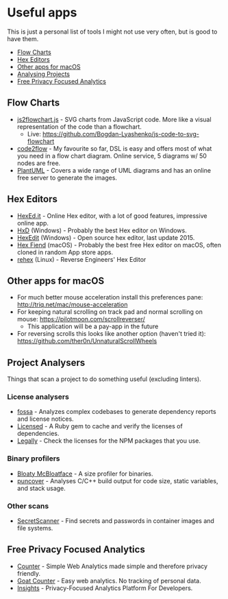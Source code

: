 # Useful apps

This is just a personal list of tools I might not use very often, but is good to have them.

- [Flow Charts](#flow-charts)
- [Hex Editors](#hex-editors)
- [Other apps for macOS](#other-apps-for-macos)
- [Analysing Projects](#analysing-projects)
- [Free Privacy Focused Analytics](#free-privacy-focused-analytics)


## Flow Charts

- [js2flowchart.js](https://github.com/Bogdan-Lyashenko/js-code-to-svg-flowchart) - SVG charts from JavaScript code. More like a visual representation of the code than a flowchart.
    - Live: https://github.com/Bogdan-Lyashenko/js-code-to-svg-flowchart
- [code2flow](https://code2flow.com) - My favourite so far, DSL is easy and offers most of what you need in a flow chart diagram. Online service, 5 diagrams w/ 50 nodes are free.
- [PlantUML](https://plantuml.com) - Covers a wide range of UML diagrams and has an online free server to generate the images.


## Hex Editors

- [HexEd.it](https://hexed.it/) - Online Hex editor, with a lot of good features, impressive online app.
- [HxD](https://mh-nexus.de/en/hxd/) (Windows) - Probably the best Hex editor on Windows.
- [HexEdit](https://github.com/strobejb/HexEdit) (Windows) - Open source hex editor, last update 2015.
- [Hex Fiend](https://hexfiend.com) (macOS) - Probably the best free Hex editor on macOS, often cloned in random App store apps.
- [rehex](https://github.com/solemnwarning/rehex) (Linux) - Reverse Engineers' Hex Editor


## Other apps for macOS

- For much better mouse acceleration install this preferences pane: http://triq.net/mac/mouse-acceleration
- For keeping natural scrolling on track pad and normal scrolling on mouse: https://pilotmoon.com/scrollreverser/
    - This application will be a pay-app in the future
- For reversing scrolls this looks like another option (haven't tried it): https://github.com/ther0n/UnnaturalScrollWheels


## Project Analysers

Things that scan a project to do something useful (excluding linters).

### License analysers
- [fossa](https://github.com/fossas/fossa-cli) - Analyzes complex codebases to generate dependency reports and license notices.
- [Licensed](https://github.com/github/licensed) - A Ruby gem to cache and verify the licenses of dependencies.
- [Legally](https://github.com/franciscop/legally) - Check the licenses for the NPM packages that you use.

### Binary profilers
- [Bloaty McBloatface](https://github.com/google/bloaty) - A size profiler for binaries.
- [puncover](https://github.com/HBehrens/puncover) - Analyses C/C++ build output for code size, static variables, and stack usage.

### Other scans
- [SecretScanner](https://github.com/deepfence/SecretScanner) - Find secrets and passwords in container images and file systems.


## Free Privacy Focused Analytics

- [Counter](https://counter.dev) - Simple Web Analytics made simple and therefore privacy friendly.
- [Goat Counter](https://www.goatcounter.com) - Easy web analytics. No tracking of personal data.
- [Insights](https://getinsights.io) - Privacy-Focused Analytics Platform For Developers.
